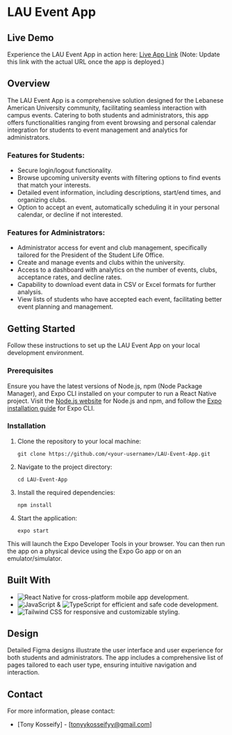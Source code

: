 # LAU Event App

## Live Demo

Experience the LAU Event App in action here: [Live App Link](#) (Note: Update this link with the actual URL once the app is deployed.)

## Overview

The LAU Event App is a comprehensive solution designed for the Lebanese American University community, facilitating seamless interaction with campus events. Catering to both students and administrators, this app offers functionalities ranging from event browsing and personal calendar integration for students to event management and analytics for administrators.

### Features for Students:

- Secure login/logout functionality.
- Browse upcoming university events with filtering options to find events that match your interests.
- Detailed event information, including descriptions, start/end times, and organizing clubs.
- Option to accept an event, automatically scheduling it in your personal calendar, or decline if not interested.

### Features for Administrators:

- Administrator access for event and club management, specifically tailored for the President of the Student Life Office.
- Create and manage events and clubs within the university.
- Access to a dashboard with analytics on the number of events, clubs, acceptance rates, and decline rates.
- Capability to download event data in CSV or Excel formats for further analysis.
- View lists of students who have accepted each event, facilitating better event planning and management.

## Getting Started

Follow these instructions to set up the LAU Event App on your local development environment.

### Prerequisites

Ensure you have the latest versions of Node.js, npm (Node Package Manager), and Expo CLI installed on your computer to run a React Native project. Visit the [Node.js website](https://nodejs.org/) for Node.js and npm, and follow the [Expo installation guide](https://docs.expo.dev/get-started/installation/) for Expo CLI.

### Installation

1. Clone the repository to your local machine:
    ```
    git clone https://github.com/<your-username>/LAU-Event-App.git
    ```

2. Navigate to the project directory:
    ```
    cd LAU-Event-App
    ```

3. Install the required dependencies:
    ```
    npm install
    ```

4. Start the application:
    ```
    expo start
    ```

This will launch the Expo Developer Tools in your browser. You can then run the app on a physical device using the Expo Go app or on an emulator/simulator.

## Built With

- ![React Native](https://img.shields.io/badge/React_Native-%2320232a.svg?style=for-the-badge&logo=react&logoColor=%2361DAFB) for cross-platform mobile app development.
- ![JavaScript](https://img.shields.io/badge/JavaScript-%23F7DF1E.svg?style=for-the-badge&logo=javascript&logoColor=black) & ![TypeScript](https://img.shields.io/badge/TypeScript-%23007ACC.svg?style=for-the-badge&logo=typescript&logoColor=white) for efficient and safe code development.
- ![Tailwind CSS](https://img.shields.io/badge/Tailwind_CSS-%2338B2AC.svg?style=for-the-badge&logo=tailwind-css&logoColor=white) for responsive and customizable styling.

## Design

Detailed Figma designs illustrate the user interface and user experience for both students and administrators. The app includes a comprehensive list of pages tailored to each user type, ensuring intuitive navigation and interaction.

## Contact

For more information, please contact:

- [Tony Kosseify] - [tonyykosseifyy@gmail.com] 
